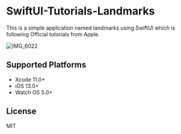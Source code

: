 # SwiftUI-Tutorials-Landmarks

This is a simple application named landmarks using SwiftUI which is  following Official tutorials from Apple.

![IMG_6022](./IMG_6022.PNG)

## Supported Platforms

* Xcode 11.0+
* iOS 13.0+
* Watch OS 5.0+

## License

MIT
